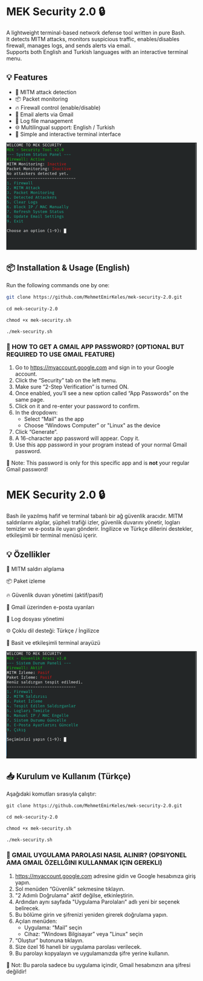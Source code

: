 # MEK Security 2.0 🔒

A lightweight terminal-based network defense tool written in pure Bash.  
It detects MITM attacks, monitors suspicious traffic, enables/disables firewall, manages logs, and sends alerts via email.  
Supports both English and Turkish languages with an interactive terminal menu.



## 💡 Features

- 🧠 MITM attack detection  
- 📦 Packet monitoring  
- 🔥 Firewall control (enable/disable)  
- 📧 Email alerts via Gmail  
- 📜 Log file management  
- 🌐 Multilingual support: English / Turkish  
- 🧱 Simple and interactive terminal interface  

![image_alt](https://github.com/MehmetEmirKeles/mek-security-2.0/blob/main/eng.png?raw=true)

## 📦 Installation & Usage (English)

Run the following commands one by one:

```bash
git clone https://github.com/MehmetEmirKeles/mek-security-2.0.git
```
```
cd mek-security-2.0
```
```
chmod +x mek-security.sh
```
```
./mek-security.sh
```

### 📌 HOW TO GET A GMAIL APP PASSWORD? (OPTIONAL BUT REQUIRED TO USE GMAIL FEATURE)

1. Go to https://myaccount.google.com and sign in to your Google account.
2. Click the “Security” tab on the left menu.
3. Make sure “2-Step Verification” is turned ON.
4. Once enabled, you’ll see a new option called “App Passwords” on the same page.
5. Click on it and re-enter your password to confirm.
6. In the dropdown:
   - Select “Mail” as the app
   - Choose “Windows Computer” or "Linux" as the device
7. Click “Generate”.
8. A 16-character app password will appear. Copy it.
9. Use this app password in your program instead of your normal Gmail password.

📌 Note: This password is only for this specific app and is **not** your regular Gmail password!



# MEK Security 2.0 🔒
Bash ile yazılmış hafif ve terminal tabanlı bir ağ güvenlik aracıdır.
MITM saldırılarını algılar, şüpheli trafiği izler, güvenlik duvarını yönetir, logları temizler ve e-posta ile uyarı gönderir.
İngilizce ve Türkçe dillerini destekler, etkileşimli bir terminal menüsü içerir.

## 💡 Özellikler

🧠 MITM saldırı algılama

📦 Paket izleme

🔥 Güvenlik duvarı yönetimi (aktif/pasif)

📧 Gmail üzerinden e-posta uyarıları

📜 Log dosyası yönetimi

🌐 Çoklu dil desteği: Türkçe / İngilizce

🧱 Basit ve etkileşimli terminal arayüzü

![image_alt](https://github.com/MehmetEmirKeles/mek-security-2.0/blob/main/TR.png?raw=true)

## 📥 Kurulum ve Kullanım (Türkçe)
Aşağıdaki komutları sırasıyla çalıştır:

```
git clone https://github.com/MehmetEmirKeles/mek-security-2.0.git
```
```
cd mek-security-2.0
```
```
chmod +x mek-security.sh
```
```
./mek-security.sh
```

### 📌 GMAIL UYGULAMA PAROLASI NASIL ALINIR? (OPSIYONEL AMA GMAIL ÖZELLĞINI KULLANMAK IÇIN GEREKLI)

1. https://myaccount.google.com adresine gidin ve Google hesabınıza giriş yapın.
2. Sol menüden “Güvenlik” sekmesine tıklayın.
3. "2 Adımlı Doğrulama" aktif değilse, etkinleştirin.
4. Ardından aynı sayfada "Uygulama Parolaları" adlı yeni bir seçenek belirecek.
5. Bu bölüme girin ve şifrenizi yeniden girerek doğrulama yapın.
6. Açılan menüden:
   - Uygulama: “Mail” seçin
   - Cihaz: “Windows Bilgisayar” veya "Linux" seçin
7. “Oluştur” butonuna tıklayın.
8. Size özel 16 haneli bir uygulama parolası verilecek.
9. Bu parolayı kopyalayın ve uygulamanızda şifre yerine kullanın.

📌 Not: Bu parola sadece bu uygulama içindir, Gmail hesabınızın ana şifresi değildir!
